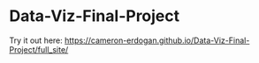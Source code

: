 # Data-Viz-Final-Project

Try it out here:
https://cameron-erdogan.github.io/Data-Viz-Final-Project/full_site/
